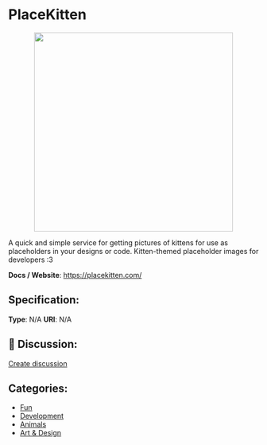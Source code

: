 # PlaceKitten
<p align="center">
    <img width="400" src="https://raw.githubusercontent.com/apis-list/apis-list/apis/placekitten/logo_256x256.png" />
</p>

A quick and simple service for getting pictures of kittens for use as placeholders in your designs or code. Kitten-themed placeholder images for developers :3

**Docs / Website**: https://placekitten.com/

## Specification:
**Type**:  N/A 
**URI**:  N/A 

## 💬 Discussion:
[Create discussion](link)

## Categories:
- [Fun](https://github.com/apis-list/apis-list#fun)
- [Development](https://github.com/apis-list/apis-list#development)
- [Animals](https://github.com/apis-list/apis-list#animals)
- [Art & Design](https://github.com/apis-list/apis-list#art-and-design)





